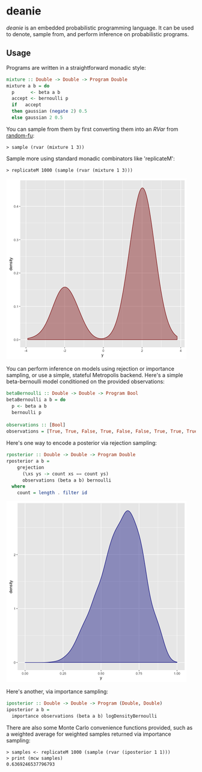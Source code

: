 
# deanie

*deanie* is an embedded probabilistic programming language.  It can be used to
denote, sample from, and perform inference on probabilistic programs.

## Usage

Programs are written in a straightforward monadic style:

``` haskell
mixture :: Double -> Double -> Program Double
mixture a b = do
  p      <- beta a b
  accept <- bernoulli p
  if   accept
  then gaussian (negate 2) 0.5
  else gaussian 2 0.5
```

You can sample from them by first converting them into an *RVar* from
[random-fu][rafu]:

```
> sample (rvar (mixture 1 3))
```

Sample more using standard monadic combinators like 'replicateM':

```
> replicateM 1000 (sample (rvar (mixture 1 3)))
```

![](assets/mixture.png)

You can perform inference on models using rejection or importance sampling, or
use a simple, stateful Metropolis backend.  Here's a simple beta-bernoulli model
conditioned on the provided observations:

``` haskell
betaBernoulli :: Double -> Double -> Program Bool
betaBernoulli a b = do
  p <- beta a b
  bernoulli p

observations :: [Bool]
observations = [True, True, False, True, False, False, True, True, True]
```

Here's one way to encode a posterior via rejection sampling:

``` haskell
rposterior :: Double -> Double -> Program Double
rposterior a b =
    grejection
      (\xs ys -> count xs == count ys)
      observations (beta a b) bernoulli
  where
    count = length . filter id
```

![](assets/bb_rejection.png)

Here's another, via importance sampling:

``` haskell
iposterior :: Double -> Double -> Program (Double, Double)
iposterior a b =
  importance observations (beta a b) logDensityBernoulli
```

There are also some Monte Carlo convenience functions provided, such as a
weighted average for weighted samples returned via importance sampling:

```
> samples <- replicateM 1000 (sample (rvar (iposterior 1 1)))
> print (mcw samples)
0.6369246537796793
```

[rafu]: https://hackage.haskell.org/package/random-fu

